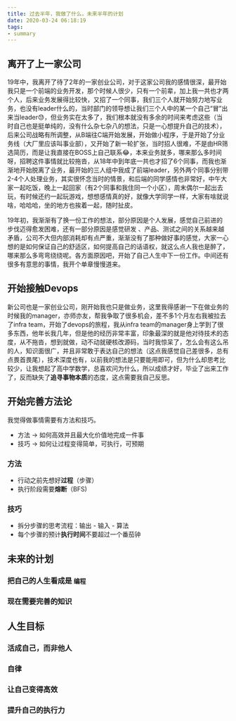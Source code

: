 ```yaml
---
title: 过去半年，我做了什么，未来半年的计划
date: 2020-03-24 06:18:19
tags:
- summary
---
```


## 离开了上一家公司
  19年中，我离开了待了2年的一家创业公司，对于这家公司我的感情很深，最开始我只是一个前端的业务开发，那个时候人很少，只有一个前辈，加上我一共也才两个人，后来业务发展得比较快，又招了一个同事，我们三个人就开始努力地写业务，也没有leader什么的，当时部门的领导想让我们三个人中的某一个自己“冒”出来当leader😓，但业务实在太多了，我们根本就没有多余的时间来考虑这些（当时自己也是挺单纯的，没有什么杂七杂八的想法，只是一心想提升自己的技术），后来公司战略有所调整，从B端往C端开始发展，开始做小程序，于是开始了分业务线（大厂里应该叫事业部），又开始了新一轮扩张，当时招人很难，不是由HR筛选简历，而是让我直接在BOSS上自己联系😂，本来业务就多，哪来那么多时间呀，招聘这件事情就比较拖沓，从18年中到年底一共也才招了6个同事，而我也渐渐地开始脱离了业务，最开始的三人组中我成了前端leader，另外两个同事分别带2-4个人处理业务，其实很怀念当时的情景，和后端的同学感情也非常好，中午大家一起吃饭，晚上一起回家（有2个同事和我住同一个小区），周末偶尔一起出去玩，有时候还约一起玩游戏，想想感情真的好，就像大学同学一样，大家有啥就说啥，哈哈哈，坐的地方也挨着一起，随时扯皮。

  19年初，我渐渐有了换一份工作的想法，部分原因是个人发展，感觉自己前进的步伐迈得愈发困难，还有一部分原因是感觉研发
 、产品、测试之间的关系越来越矛盾，公司不大但内部消耗却有点严重，渐渐没有了那种做好事的感觉，大家一心想的是如何保证自己的舒适区，如何提高自己的话语权，就这么点人我也是醉了，哪来那么多弯弯绕绕呢。各方面原因吧，开始了自己人生中下一份工作。中间还有很多有意思的事情，我开个单章慢慢道来。

## 开始接触Devops
  新公司也是一家创业公司，刚开始我也只是做业务，这里我得感谢一下在做业务的时候我的manager，亦师亦友，帮我争取了很多机会，差不多1个月左右我被拉去了infra team，开始了devops的旅程，我从infra team的manager身上学到了很多东西，他年长我几年，但是他的经历非常丰富，印象最深的就是他对待技术的态度，从不拖沓，想到就做，动不动就硬核改源码，当时我惊呆了，怎么会有这么吊的人，知识面很广，并且非常敢于表达自己的想法（这点我感觉自己差很多，总有点畏首畏尾），技术深度也有，以前我的想法是只要能用即可，但为什么却思考比较少，让我想起了高中学数学，总喜欢问为什么，所以成绩才好，毕业了出来工作了，反而缺失了**追寻事物本质**的态度，这点需要我自己反思。

## 开始完善方法论
  我觉得做事情需要有方法和技巧。

- 方法 -> 如何高效并且最大化价值地完成一件事
- 技巧 -> 如何让过程变得简单，可执行，可预期

### 方法
- 行动之前先想好**过程**（步骤）
- 执行阶段需要**熔断**（BFS)

### 技巧
- 拆分步骤的思考流程：输出 - 输入 - 算法
- 每个步骤的预计**执行时间**不要超过一个番茄钟

## 未来的计划
### 把自己的人生看成是 `编程`
### 现在需要完善的知识

## 人生目标
### 活成自己，而非他人
### 自律
### 让自己变得高效
### 提升自己的执行力

<!--stackedit_data:
eyJoaXN0b3J5IjpbMjAyMTE3MzI2OF19
-->